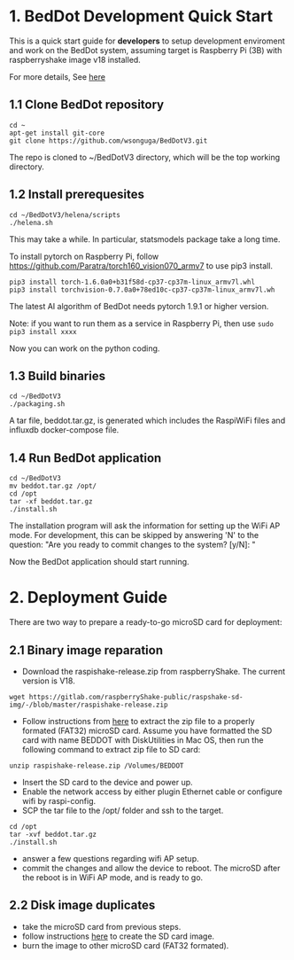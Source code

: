 # 1. BedDot Development Quick Start 
This is a quick start guide for **developers** to setup development enviroment and work on the BedDot system, assuming target is Raspberry Pi (3B) with raspberryshake image v18 installed.

For more details, See [here](docs/DevelopmentStart.md)

## 1.1 Clone BedDot repository
```
cd ~
apt-get install git-core
git clone https://github.com/wsonguga/BedDotV3.git 
```
The repo is cloned to ~/BedDotV3 directory, which will be the top working directory. 

## 1.2 Install prerequesites
```
cd ~/BedDotV3/helena/scripts
./helena.sh
```
This may take a while. In particular, statsmodels package take a long time.

To install pytorch on Raspberry Pi, follow https://github.com/Paratra/torch160_vision070_armv7 to use pip3 install.

```
pip3 install torch-1.6.0a0+b31f58d-cp37-cp37m-linux_armv7l.whl 
pip3 install torchvision-0.7.0a0+78ed10c-cp37-cp37m-linux_armv7l.wh
```

The latest AI algorithm of BedDot needs pytorch 1.9.1 or higher version.

Note: if you want to run them as a service in Raspberry Pi, then use ```sudo pip3 install xxxx```


Now you can work on the python coding.

## 1.3 Build binaries
```
cd ~/BedDotV3
./packaging.sh
```
A tar file, beddot.tar.gz, is generated which includes the RaspiWiFi files and influxdb docker-compose file.

## 1.4 Run BedDot application
```
cd ~/BedDotV3
mv beddot.tar.gz /opt/
cd /opt
tar -xf beddot.tar.gz
./install.sh
```
The installation program will ask the information for setting up the WiFi AP mode. For development, this can be skipped by answering 'N' to the question: "Are you ready to commit changes to the system? [y/N]: "

Now the BedDot application should start running.

# 2. Deployment Guide
There are two way to prepare a ready-to-go microSD card for deployment:

## 2.1 Binary image reparation
- Download the raspishake-release.zip from raspberryShake. The current version is V18.  
```
wget https://gitlab.com/raspberryShake-public/raspshake-sd-img/-/blob/master/raspishake-release.zip
```
- Follow instructions from [here](https://gitlab.com/raspberryShake-public/raspshake-sd-img/-/tree/master) to extract the zip file to a properly formated (FAT32) microSD card. Assume you have formatted the SD card with name BEDDOT with DiskUtilities in Mac OS, then run the following command to extract zip file to SD card:
```
unzip raspishake-release.zip /Volumes/BEDDOT
```
- Insert the SD card to the device and power up. 
- Enable the network access by either plugin Ethernet cable or configure wifi by raspi-config.
- SCP the tar file to the /opt/ folder and ssh to the target.
```
cd /opt
tar -xvf beddot.tar.gz
./install.sh
```
- answer a few questions regarding wifi AP setup.
- commit the changes and allow the device to reboot. The microSD after the reboot is in WiFi AP mode, and is ready to go.

## 2.2 Disk image duplicates

- take the microSD card from previous steps.
- follow instructions [here](https://magpi.raspberrypi.org/articles/back-up-raspberry-pi) to create the SD card image.
- burn the image to other microSD card (FAT32 formated).

